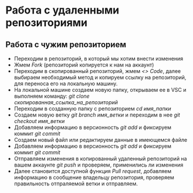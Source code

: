 # Работа с удаленными репозиториями

## Работа с чужим репозиторием

* Переходим в репозиторий, в который мы хотим внести изменения
* Жмем *Fork* (репозиторий копируется к нам на аккаунт)
* Переходим в скопированный репозиторий, жмем *<> Code*, далее выбираем необходимый метод и копируем ссылку на репозиторий, для переноса его на локальную машину.
* На локальной машине создаем новую папку, открываем ее в VSC и выполняем команду: *git clone скопированная_ссылка_на_репозиторий* 
* Переходим в созданную папку с репозиторием *cd имя_папки*
* Создаем новую ветку *git branch имя_ветки* и переходим в нее *git checkout имя_ветки*
* Добавляем информацию в версионность *git add* и фиксируем коммит *git commit*
* Создаем новый файл или редактируем данные в имеющемся файле
* Добавляем информацию в версионность *git add* и фиксируем коммит *git commit*
* Отправляем изменения в копированный удаленный репозиторий на вашем аккаунте *git push* и проверяем, применились ли изменения
* Далее становится доступной функция *Pull request*, добавляем информацию в сообщение владельцу репозитория, проверяем правильность отпраляемой ветки и отправляем.
